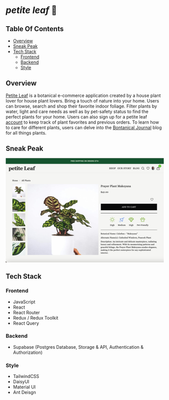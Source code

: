 <h1><em>petite leaf </em>🌿</h1>

## Table Of Contents

- [Overview](#overview)
- [Sneak Peak](#sneak-peak)
- [Tech Stack](#tech-stack)
  - [Frontend](#frontend)
  - [Backend](#backend)
  - [Style](#style)

## Overview

<a href="https://petite-leaf.vercel.app/">Petite Leaf</a> is a botanical e-commerce application created by a house plant lover for house plant lovers. Bring a touch of nature into your home. Users can browse, search and shop their favorite indoor foliage. Filter plants by water, light and care needs as well as by pet-safety status to find the perfect plants for your home. Users can also sign up for a petite leaf <a href="https://petite-leaf.vercel.app/register">account</a> to keep track of plant favorites and previous orders. To learn how to care for different plants, users can delve into the <a href="https://petite-leaf.vercel.app/blog">Bontanical Journal</a> blog for all things plants.

## Sneak Peak

![Petite Leaf Link](./public/petite-leaf-product-page.jpg "Visit Petite Leaf")

## Tech Stack

### Frontend

- JavaScript
- React
- React Router
- Redux / Redux Toolkit
- React Query

### Backend

- Supabase (Postgres Database, Storage & API, Authentication & Authorization)

### Style

- TailwindCSS
- DaisyUI
- Material UI
- Ant Deisgn
